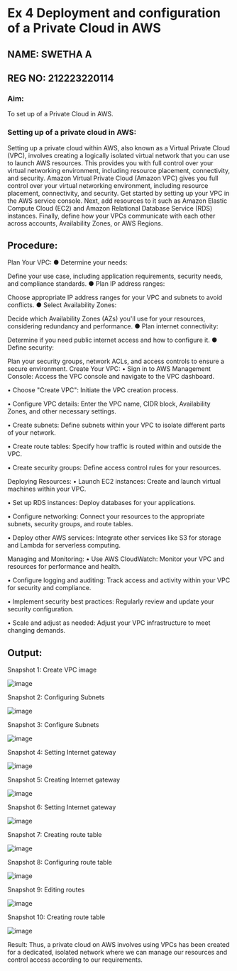 # Ex 4 Deployment and configuration of a Private Cloud in AWS

## NAME: SWETHA A
## REG NO: 212223220114

### Aim:
To set up of a Private Cloud in AWS.

### Setting up of a private cloud in AWS:

Setting up a private cloud within AWS, also known as a Virtual Private Cloud (VPC), involves creating a logically isolated virtual network that you can use to launch AWS resources. This provides you with full control over your virtual networking environment, including resource placement, connectivity, and security. Amazon Virtual Private Cloud (Amazon VPC) gives you full control over your virtual networking environment, including resource placement, connectivity, and security. Get started by setting up your VPC in the AWS service console. Next, add resources to it such as Amazon Elastic Compute Cloud (EC2) and Amazon Relational Database Service (RDS) instances. Finally, define how your VPCs communicate with each other across accounts, Availability Zones, or AWS Regions.

## Procedure:
Plan Your VPC:
● Determine your needs:

Define your use case, including application requirements, security needs, and compliance standards.
● Plan IP address ranges:

Choose appropriate IP address ranges for your VPC and subnets to avoid conflicts.
● Select Availability Zones:

Decide which Availability Zones (AZs) you'll use for your resources, considering redundancy and performance.
● Plan internet connectivity:

Determine if you need public internet access and how to configure it.
● Define security:

Plan your security groups, network ACLs, and access controls to ensure a secure environment.
Create Your VPC:
• Sign in to AWS Management Console: Access the VPC console and navigate to the VPC dashboard.

• Choose "Create VPC": Initiate the VPC creation process.

• Configure VPC details: Enter the VPC name, CIDR block, Availability Zones, and other necessary settings.

• Create subnets: Define subnets within your VPC to isolate different parts of your network.

• Create route tables: Specify how traffic is routed within and outside the VPC.

• Create security groups: Define access control rules for your resources.

Deploying Resources:
• Launch EC2 instances: Create and launch virtual machines within your VPC.

• Set up RDS instances: Deploy databases for your applications.

• Configure networking: Connect your resources to the appropriate subnets, security groups, and route tables.

• Deploy other AWS services: Integrate other services like S3 for storage and Lambda for serverless computing.

Managing and Monitoring:
• Use AWS CloudWatch: Monitor your VPC and resources for performance and health.

• Configure logging and auditing: Track access and activity within your VPC for security and compliance.

• Implement security best practices: Regularly review and update your security configuration.

• Scale and adjust as needed: Adjust your VPC infrastructure to meet changing demands.

## Output:

Snapshot 1: Create VPC image

![image](https://github.com/user-attachments/assets/f6728758-8d97-4270-b3ef-50da38761185)


Snapshot 2: Configuring Subnets

![image](https://github.com/user-attachments/assets/fdde8648-30e9-4b29-a785-5154a2d8a646)


Snapshot 3: Configure Subnets

![image](https://github.com/user-attachments/assets/73ad5f55-16cc-481e-ae4f-0397c3020716)


Snapshot 4: Setting Internet gateway

![image](https://github.com/user-attachments/assets/ab0ef2ca-c0dd-432d-a597-a15d297201da)


Snapshot 5: Creating Internet gateway

![image](https://github.com/user-attachments/assets/1a39b181-72e5-470f-836c-d88e035f561c)


Snapshot 6: Setting Internet gateway

![image](https://github.com/user-attachments/assets/1ab32b45-6a08-40c1-9dcd-67c23329c7e5)


Snapshot 7: Creating route table

![image](https://github.com/user-attachments/assets/e1132fac-2f4e-4139-b902-d4e58fcc75e8)


Snapshot 8: Configuring route table

![image](https://github.com/user-attachments/assets/ae4d9f4e-2cff-4c3b-83c6-ffacdcb7de09)



Snapshot 9: Editing routes

![image](https://github.com/user-attachments/assets/39d1706d-aaca-4444-9be2-37fc04a18375)




Snapshot 10: Creating route table

![image](https://github.com/user-attachments/assets/7a6efa1a-fabc-4231-88e5-db544de73617)




Result:
Thus, a private cloud on AWS involves using VPCs has been created for a dedicated, isolated network where we can manage our resources and control access according to our requirements.
